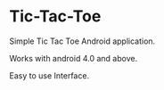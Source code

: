 # Tic-Tac-Toe
Simple Tic Tac Toe Android application.

Works with android 4.0 and above.

Easy to use Interface.
